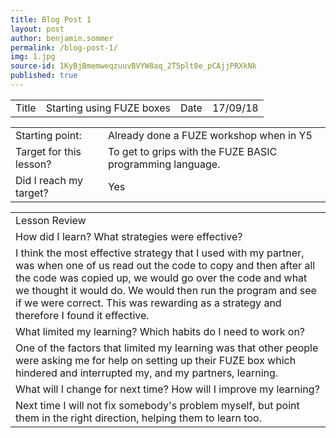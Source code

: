 ```yaml
---
title: Blog Post 1
layout: post
author: benjamin.sommer
permalink: /blog-post-1/
img: 1.jpg
source-id: 1KyBjBmemweqzuuvBVYW8aq_2T5plt8e_pCAjjPRXkNk
published: true
---
```

<table>
  <tr>
    <td>Title</td>
    <td>Starting using FUZE boxes</td>
    <td>Date</td>
    <td>17/09/18</td>
  </tr>
</table>


<table>
  <tr>
    <td>Starting point:</td>
    <td>Already done a FUZE workshop when in Y5</td>
  </tr>
  <tr>
    <td>Target for this lesson?</td>
    <td>To get to grips with the FUZE BASIC programming language.</td>
  </tr>
  <tr>
    <td>Did I reach my target? </td>
    <td> Yes </td>
  </tr>
</table>


<table>
  <tr>
    <td>Lesson Review</td>
  </tr>
  <tr>
    <td>How did I learn? What strategies were effective? </td>
  </tr>
  <tr>
    <td>I think the most effective strategy that I used with my partner, was when one of us read out the code to copy and then after all the code was copied up, we would go over the code and what we thought it would do. We would then run the program and see if we were correct. This was rewarding as a strategy and therefore I found it effective.</td>
  </tr>
  <tr>
    <td>What limited my learning? Which habits do I need to work on? </td>
  </tr>
  <tr>
    <td>One of the factors that limited my learning was that other people were asking me for help on setting up their FUZE box which hindered and interrupted my, and my partners, learning.</td>
  </tr>
  <tr>
    <td>What will I change for next time? How will I improve my learning?</td>
  </tr>
  <tr>
    <td>Next time I will not fix somebody's problem myself, but point them in the right direction, helping them to learn too.</td>
  </tr>
</table>


